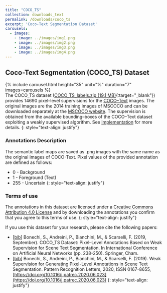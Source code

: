 ```yaml
---
title: "COCO_TS"
collection: downloads_text
permalink: /downloads/coco_ts
excerpt: 'Coco-Text Segmentation Dataset'
carousels:
  - images:
    - image: ../images/img1.png
    - image: ../images/img2.png
    - image: ../images/img3.png
    - image: ../images/img4.png
---
```


## Coco-Text Segmentation (COCO_TS) Dataset

{% include carousel.html height="35" unit="%" duration="7" images=carousels %}
<br>
The COCO_TS dataset ([COCO_TS_labels.zip (19.1 MB)](http://clem.diism.unisi.it/~coco_ts/download_coco_ts.php){:target="_blank"}) provides 14690 pixel–level supervisions for the [COCO–Text](https://bgshih.github.io/cocotext/) images. The original images are the 2014 training images of MSCOCO and can be downloaded separately at the [MSCOCO website](http://cocodataset.org/#download). The supervision is obtained from the available bounding–boxes of the COCO–Text dataset exploiting a weakly supervised algorithm. See [Implementation](http://clem.diism.unisi.it/~coco_ts/implementation.html) for more details.
{: style="text-align: justify"}

### Annotations Description
The semantic label maps are saved as .png images with the same name as the original images of COCO-Text.
Pixel values of the provided annotation are defined as follows:
*  0 - Background
*  1 - Foreground (Text)
*  255 - Uncertain
{: style="text-align: justify"}

### Terms of use
The annotations in this dataset are licensed under a [Creative Commons Attribution 4.0 License](https://creativecommons.org/licenses/by/4.0/legalcode) and by downloading the annotations you confirm that you agree to this terms of use.
{: style="text-align: justify"}

If you use this dataset for your research, please cite the following papers:
* [[bib](http://clem.diism.unisi.it/~coco_ts/cite_COCO_TS.bib)] Bonechi, S., Andreini, P., Bianchini, M., & Scarselli, F. (2019, September). COCO_TS Dataset: Pixel–Level Annotations Based on Weak Supervision for Scene Text Segmentation. In International Conference on Artificial Neural Networks (pp. 238-250). Springer, Cham.
* [[bib](http://clem.diism.unisi.it/~coco_ts/cite_MLT_S.bib)] Bonechi, S., Andreini, P., Bianchini, M., & Scarselli, F. (2019). Weak Supervision for Generating Pixel-Level Annotations in Scene Text Segmentation. Pattern Recognition Letters, 2020, ISSN 0167-8655, [https://doi.org/10.1016/j.patrec.2020.06.023](https://doi.org/10.1016/j.patrec.2020.06.023)
{: style="text-align: justify"}
